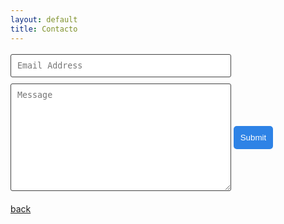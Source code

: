 ```yaml
---
layout: default
title: Contacto
---
```



<!-- 
     After implementing this contact form make sure
     
     (Don't needed if like line 13)
     1. you have defined "email: "ventos@protonmail.com" in _config.yml file.
     2. you verify your form on formspree.io.
-->

<form class="wj-contact" action="//formspree.io/sieburger@bol.com.br" method="POST">
    <input type="text" name="email" placeholder="Email Address">
    <textarea type="text" name="content" rows="10" placeholder="Message"></textarea>
    <input type="hidden" name="_next" value="//thanks.html" />    
    <!--input type="hidden" name="_next" value="<REDIRECTION LINK> "-->
    <input type="hidden" name="_subject" value="New Contact Form Submission">
    <input type="text" name="_gotcha" style="display:none">
    <input type="submit" value="Submit">

</form>



<style>
form.wj-contact input[type="text"], form.wj-contact textarea[type="text"] {
    width: 70%;
    vertical-align: middle;
    margin-top: 0.25em;
    margin-bottom: 0.5em;
    padding: 0.75em;
    font-family: monospace, sans-serif;
    font-weight: lighter;
    border-style: solid;
    border-color: #444;
    outline-color: #2e83e6;
    border-width: 1px;
    border-radius: 3px;
    transition: box-shadow .2s ease;
}
form.wj-contact input[type="submit"] {
    outline: none;
    color: white;
    background-color: #2e83e6;
    border-radius: 5px;
    padding: 0.6em;
    margin: 0.25em 0 0 0;
    border: 3px solid transparent;
    height: auto;
}
</style>

[back](./)